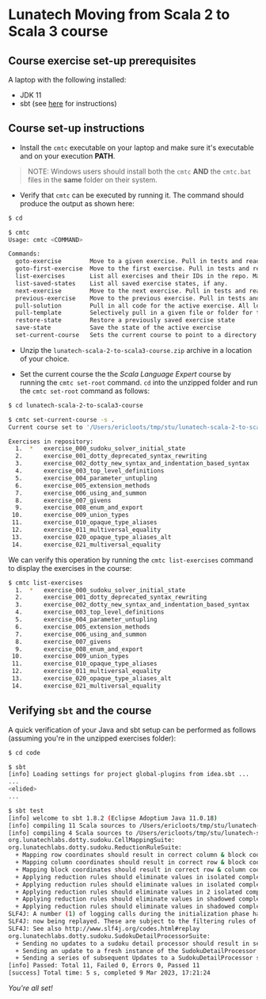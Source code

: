 # Lunatech Moving from Scala 2 to Scala 3 course

## Course exercise set-up prerequisites

A laptop with the following installed:

- JDK 11
- sbt (see [here](https://www.scala-sbt.org/1.x/docs/Setup.html) for instructions) 

## Course set-up instructions

- Install the `cmtc` executable on your laptop and make sure it's executable and
  on your execution **PATH**.

> NOTE: Windows users should install both the `cmtc` **AND** the `cmtc.bat` files
  in the **same** folder on their system.

- Verify that `cmtc` can be executed by running it. The command should produce the
  output as shown here:

```bash
$ cd

$ cmtc
Usage: cmtc <COMMAND>

Commands:
  goto-exercise        Move to a given exercise. Pull in tests and readme files for that exercise
  goto-first-exercise  Move to the first exercise. Pull in tests and readme files for that exercise
  list-exercises       List all exercises and their IDs in the repo. Mark the active exercise with a star
  list-saved-states    List all saved exercise states, if any.
  next-exercise        Move to the next exercise. Pull in tests and readme files for that exercise
  previous-exercise    Move to the previous exercise. Pull in tests and readme files for that exercise
  pull-solution        Pull in all code for the active exercise. All local changes are discarded
  pull-template        Selectively pull in a given file or folder for the active exercise
  restore-state        Restore a previously saved exercise state
  save-state           Save the state of the active exercise
  set-current-course   Sets the current course to point to a directory
```

- Unzip the `lunatech-scala-2-to-scala3-course.zip` archive in a location of your choice.

- Set the current course the the *Scala Language Expert* course by running the
  `cmtc set-root` command. `cd` into the unzipped folder and run the `cmtc set-root` command
  as follows:

```bash
$ cd lunatech-scala-2-to-scala3-course

$ cmtc set-current-course -s .
Current course set to '/Users/ericloots/tmp/stu/lunatech-scala-2-to-scala3-course/.'

Exercises in repository:
  1.  *   exercise_000_sudoku_solver_initial_state
  2.      exercise_001_dotty_deprecated_syntax_rewriting
  3.      exercise_002_dotty_new_syntax_and_indentation_based_syntax
  4.      exercise_003_top_level_definitions
  5.      exercise_004_parameter_untupling
  6.      exercise_005_extension_methods
  7.      exercise_006_using_and_summon
  8.      exercise_007_givens
  9.      exercise_008_enum_and_export
 10.      exercise_009_union_types
 11.      exercise_010_opaque_type_aliases
 12.      exercise_011_multiversal_equality
 13.      exercise_020_opaque_type_aliases_alt
 14.      exercise_021_multiversal_equality
```

We can verify this operation by running the `cmtc list-exercises` command to display
the exercises in the course:

```bash
$ cmtc list-exercises
  1.  *   exercise_000_sudoku_solver_initial_state
  2.      exercise_001_dotty_deprecated_syntax_rewriting
  3.      exercise_002_dotty_new_syntax_and_indentation_based_syntax
  4.      exercise_003_top_level_definitions
  5.      exercise_004_parameter_untupling
  6.      exercise_005_extension_methods
  7.      exercise_006_using_and_summon
  8.      exercise_007_givens
  9.      exercise_008_enum_and_export
 10.      exercise_009_union_types
 11.      exercise_010_opaque_type_aliases
 12.      exercise_011_multiversal_equality
 13.      exercise_020_opaque_type_aliases_alt
 14.      exercise_021_multiversal_equality
```

## Verifying `sbt` and the course

A quick verification of your Java and sbt setup can be performed as follows
(assuming you're in the unzipped exercises folder):



```bash
$ cd code

$ sbt
[info] Loading settings for project global-plugins from idea.sbt ...
...
<elided>
...

$ sbt test
[info] welcome to sbt 1.8.2 (Eclipse Adoptium Java 11.0.18)
[info] compiling 11 Scala sources to /Users/ericloots/tmp/stu/lunatech-scala-2-to-scala3-course/code/target/scala-2.13/classes ...
[info] compiling 4 Scala sources to /Users/ericloots/tmp/stu/lunatech-scala-2-to-scala3-course/code/target/scala-2.13/test-classes ...
org.lunatechlabs.dotty.sudoku.CellMappingSuite:
org.lunatechlabs.dotty.sudoku.ReductionRuleSuite:
  + Mapping row coordinates should result in correct column & block coordinates 0.021s
  + Mapping column coordinates should result in correct row & block coordinates 0.001s
  + Mapping block coordinates should result in correct row & column coordinates 0.001s
  + Applying reduction rules should eliminate values in isolated complete sets from occurrences in other cells (First reduction rule) 0.047s
  + Applying reduction rules should eliminate values in isolated complete sets of 5 values from occurrences in other cells (First reduction rule) 0.001s
  + Applying reduction rules should eliminate values in 2 isolated complete sets of 3 values from occurrences in other cells (First reduction rule) 0.001s
  + Applying reduction rules should eliminate values in shadowed complete sets from occurrences in same cells (Second reduction rule) 0.002s
  + Applying reduction rules should eliminate values in shadowed complete (6 value) sets from occurrences in same cells (Second reduction rule) 0.0s
SLF4J: A number (1) of logging calls during the initialization phase have been intercepted and are
SLF4J: now being replayed. These are subject to the filtering rules of the underlying logging system.
SLF4J: See also http://www.slf4j.org/codes.html#replay
org.lunatechlabs.dotty.sudoku.SudokuDetailProcessorSuite:
  + Sending no updates to a sudoku detail processor should result in sending a SudokuDetailUnchanged messsage 0.007s
  + Sending an update to a fresh instance of the SudokuDetailProcessor that sets one cell to a single value should result in sending an update that reflects this update 0.002s
  + Sending a series of subsequent Updates to a SudokuDetailProcessor should result in sending updates and ultimately return no changes 0.003s
[info] Passed: Total 11, Failed 0, Errors 0, Passed 11
[success] Total time: 5 s, completed 9 Mar 2023, 17:21:24
```

*You're all set!*

